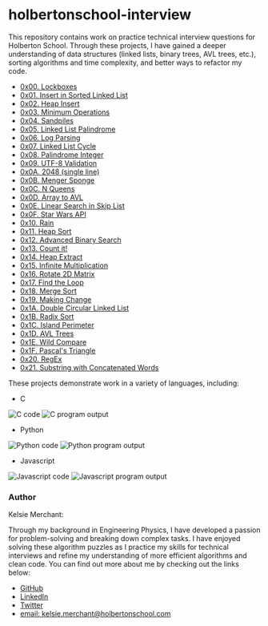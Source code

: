 # holbertonschool-interview
This repository contains work on practice technical interview questions for Holberton School. Through these projects, I have gained a deeper understanding of data structures (linked lists, binary trees, AVL trees, etc.), sorting algorithms and time complexity, and better ways to refactor my code.

* [0x00. Lockboxes](/0x00-lockboxes)
* [0x01. Insert in Sorted Linked List](/0x01-insert_in_sorted_linked_list)
* [0x02. Heap Insert](/0x02-heap_insert)
* [0x03. Minimum Operations](/0x03-minimum_operations)
* [0x04. Sandpiles](/0x04-sandpiles)
* [0x05. Linked List Palindrome](/0x05-linked_list_palindrome)
* [0x06. Log Parsing](/0x06-log_parsing)
* [0x07. Linked List Cycle](/0x07-linked_list_cycle)
* [0x08. Palindrome Integer](/0x08-palindrome_integer)
* [0x09. UTF-8 Validation](/0x09-utf8_validation)
* [0x0A. 2048 (single line)](/0x0A-slide_line)
* [0x0B. Menger Sponge](/0x0B-menger)
* [0x0C. N Queens](/0x0C-nqueens)
* [0x0D. Array to AVL](/0x0D-sorted_array_to_avl)
* [0x0E. Linear Search in Skip List](/0x0E-linear_skip)
* [0x0F. Star Wars API](/0x0F-starwars_api)
* [0x10. Rain](/0x10-rain)
* [0x11. Heap Sort](/0x11-heap_sort)
* [0x12. Advanced Binary Search](/0x12-advanced_binary_search)
* [0x13. Count it!](/0x13-count_it)
* [0x14. Heap Extract](/0x14-heap_extract)
* [0x15. Infinite Multiplication](/0x15-infinite_multiplication)
* [0x16. Rotate 2D Matrix](/0x16-rotate_2d_matrix)
* [0x17. Find the Loop](/0x17-find_the_loop)
* [0x18. Merge Sort](/0x18-merge_sort)
* [0x19. Making Change](/0x19-making_change)
* [0x1A. Double Circular Linked List](/0x1A-double_circular_linked_list)
* [0x1B. Radix Sort](/0x1B-radix_sort)
* [0x1C. Island Perimeter](/0x1C-island_perimeter)
* [0x1D. AVL Trees](/0x1D-avl_trees)
* [0x1E. Wild Compare](/0x1E-wild_cmp)
* [0x1F. Pascal's Triangle](/0x1F-pascal_triangle)
* [0x20. RegEx](/0x20-regex)
* [0x21. Substring with Concatenated Words](/21-substring)

These projects demonstrate work in a variety of languages, including:
* C
<img src="https://i.ibb.co/5xskfqQ/Screenshot-2021-06-27-11-55-49-PM.png" alt="C code" border="0">
<img src="https://i.ibb.co/Q9Qqp8m/Screenshot-2021-06-27-11-39-14-PM.png" alt="C program output" border="0">

* Python
<img src="https://i.ibb.co/JQ582pj/Screenshot-2021-06-27-11-59-04-PM.png" alt="Python code" border="0">
<img src="https://i.ibb.co/gwYJm0z/Screenshot-2021-06-27-11-47-33-PM.png" alt="Python program output" border="0">

* Javascript
<img src="https://i.ibb.co/tc4zzZ4/Screenshot-2021-06-28-12-02-05-AM.png" alt="Javascript code" border="0">
<img src="https://i.ibb.co/Gkhm78X/Screenshot-2021-06-27-11-44-05-PM.png" alt="Javascript program output" border="0">

### Author
Kelsie Merchant:

Through my background in Engineering Physics, I have developed a passion for problem-solving and breaking down complex tasks. I have enjoyed solving these algorithm puzzles as I practice my skills for technical interviews and refine my understanding of more efficient algorithms and clean code. You can find out more about me by checking out the links below:
* [GitHub](https://github.com/kmerchan/)
* [LinkedIn](https://www.linkedin.com/in/kelsie-merchant-physics/)
* [Twitter](https://twitter.com/MerchantKelsie)
* [email: kelsie.merchant@holbertonschool.com](kelsie.merchant@holbertonschool.com)

